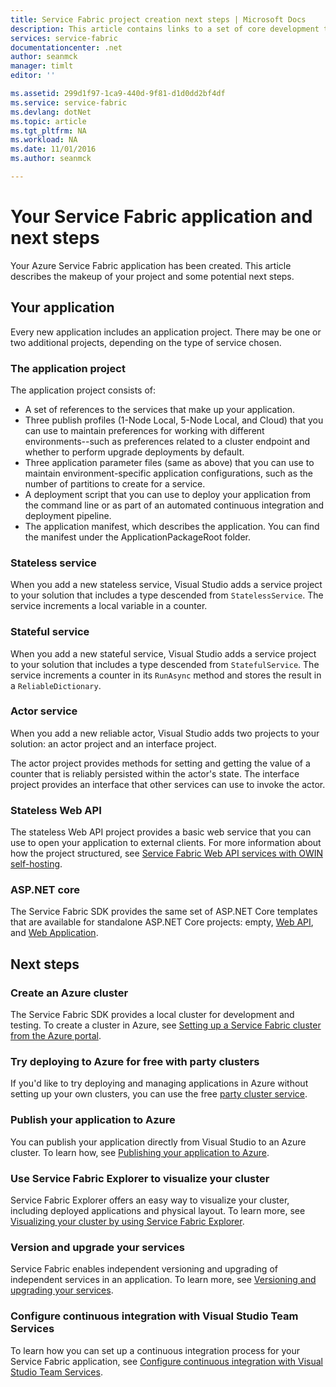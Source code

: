 ```yaml
---
title: Service Fabric project creation next steps | Microsoft Docs
description: This article contains links to a set of core development tasks for Service Fabric
services: service-fabric
documentationcenter: .net
author: seanmck
manager: timlt
editor: ''

ms.assetid: 299d1f97-1ca9-440d-9f81-d1d0dd2bf4df
ms.service: service-fabric
ms.devlang: dotNet
ms.topic: article
ms.tgt_pltfrm: NA
ms.workload: NA
ms.date: 11/01/2016
ms.author: seanmck

---
```

# Your Service Fabric application and next steps
Your Azure Service Fabric application has been created. This article describes the makeup of your project and some potential next steps.

## Your application
Every new application includes an application project. There may be one or two additional projects, depending on the type of service chosen.

### The application project
The application project consists of:

* A set of references to the services that make up your application.
* Three publish profiles (1-Node Local, 5-Node Local, and Cloud) that you can use to maintain preferences for working with different environments--such as preferences related to a cluster endpoint and whether to perform upgrade deployments by default.
* Three application parameter files (same as above) that you can use to maintain environment-specific application configurations, such as the number of partitions to create for a service.
* A deployment script that you can use to deploy your application from the command line or as part of an automated continuous integration and deployment pipeline.
* The application manifest, which describes the application. You can find the manifest under the ApplicationPackageRoot folder.

### Stateless service
When you add a new stateless service, Visual Studio adds a service project to your solution that includes a type descended from `StatelessService`. The service increments a local variable in a counter.

### Stateful service
When you add a new stateful service, Visual Studio adds a service project to your solution that includes a type descended from `StatefulService`. The service increments a counter in its `RunAsync` method and stores the result in a `ReliableDictionary`.

### Actor service
When you add a new reliable actor, Visual Studio adds two projects to your solution: an actor project and an interface project.

The actor project provides methods for setting and getting the value of a counter that is reliably persisted within the actor's state. The interface project provides an interface that other services can use to invoke the actor.

### Stateless Web API
The stateless Web API project provides a basic web service that you can use to open your application to external clients. For more information about how the project structured, see [Service Fabric Web API services with OWIN self-hosting](/documentation/articles/service-fabric-reliable-services-communication-webapi/).

### ASP.NET core
The Service Fabric SDK provides the same set of ASP.NET Core templates that are available for standalone ASP.NET Core projects: empty, [Web API][aspnet-webapi], and [Web Application][aspnet-webapp].

## Next steps
### Create an Azure cluster
The Service Fabric SDK provides a local cluster for development and testing. To create a cluster in Azure, see [Setting up a Service Fabric cluster from the Azure portal][create-cluster-in-portal].

### Try deploying to Azure for free with party clusters
If you'd like to try deploying and managing applications in Azure without setting up your own clusters, you can use the free [party cluster service](http://aka.ms/tryservicefabric).

### Publish your application to Azure
You can publish your application directly from Visual Studio to an Azure cluster. To learn how, see [Publishing your application to Azure][publish-app-to-azure].

### Use Service Fabric Explorer to visualize your cluster
Service Fabric Explorer offers an easy way to visualize your cluster, including deployed applications and physical layout. To learn more, see [Visualizing your cluster by using Service Fabric Explorer][visualize-with-sfx].

### Version and upgrade your services
Service Fabric enables independent versioning and upgrading of independent services in an application. To learn more, see [Versioning and upgrading your services][app-upgrade-tutorial].

### Configure continuous integration with Visual Studio Team Services
To learn how you can set up a continuous integration process for your Service Fabric application, see [Configure continuous integration with Visual Studio Team Services][ci-with-vso].

<!-- Links -->
[add-web-frontend]: /documentation/articles/service-fabric-add-a-web-frontend/
[create-cluster-in-portal]: /documentation/articles/service-fabric-cluster-creation-via-portal/
[publish-app-to-azure]: /documentation/articles/service-fabric-publish-app-remote-cluster/
[visualize-with-sfx]: /documentation/articles/service-fabric-visualizing-your-cluster/
[ci-with-vso]: /documentation/articles/service-fabric-set-up-continuous-integration/
[reliable-services-webapi]: /documentation/articles/service-fabric-reliable-services-communication-webapi/
[app-upgrade-tutorial]: /documentation/articles/service-fabric-application-upgrade-tutorial/
[aspnet-webapi]: https://docs.asp.net/en/latest/tutorials/first-web-api.html
[aspnet-webapp]: https://docs.asp.net/en/latest/tutorials/first-mvc-app/index.html
